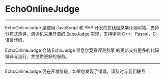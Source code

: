 # EchoOnlineJudge

------



EchoOnlineJudge 是使用 JavaScript 和 PHP 开发的在线信息学评测网站，支持分布式测评，测评机采用开源的 [EchoJudge ](https://github.com/SniffesTheRose/EchoJudge) 实现，支持评测 C++，Pascal，C 语言代码。

EchoOnlineJudge 会随 EchoJudge 信息学竞赛评测引擎 的更新支持更多的代码编译与运行，并提供更好的服务。

------



EchoOnlineJudge 仍在开发阶段，如果您发现了错误，请及时与我们联系